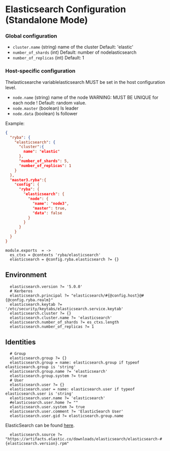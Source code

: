 
# Elasticsearch Configuration (Standalone Mode)

### Global configuration

*   `cluster.name` (string)
    name of the cluster
    Default: 'elastic'
*   `number_of_shards` (int)
    Default: number of nodelasticsearch
*   `number_of_replicas` (int)
    Default: 1

### Host-specific configuration

Thelasticsearche variablelasticsearch MUST be set in the host configuration level.

*   `node.name` (string)
    name of the node WARNING: MUST BE UNIQUE for each node !
    Default: random value.
*   `node.master` (boolean)
    Is leader
*   `node.data` (boolean)
    Is follower

Example:

```json
{
  "ryba": {
    "elasticsearch": {
      "cluster":{
        name": "elastic"
      },
      "number_of_shards": 5,
      "number_of_replicas": 1
    }
  },
  "master3.ryba":{
    "config": {
      "ryba": {
        "elasticsearch": {
          "node": {
            "name": "node3",
            "master": true,
            "data": false
          }
        }
      }
    }
  }
}
```

    module.exports  = ->
      es_ctxs = @contexts 'ryba/elasticsearch'
      elasticsearch = @config.ryba.elasticsearch ?= {}

## Environment

      elasticsearch.version ?= '5.0.0'
      # Kerberos
      elasticsearch.principal ?= "elasticsearch/#{@config.host}@#{@config.ryba.realm}"
      elasticsearch.keytab ?= '/etc/security/keytabs/elasticsearch.service.keytab'
      elasticsearch.cluster ?= {}
      elasticsearch.cluster.name ?= 'elasticsearch'
      elasticsearch.number_of_shards ?= es_ctxs.length
      elasticsearch.number_of_replicas ?= 1

## Identities

      # Group
      elasticsearch.group ?= {}
      elasticsearch.group = name: elasticsearch.group if typeof elasticsearch.group is 'string'
      elasticsearch.group.name ?= 'elasticsearch'
      elasticsearch.group.system ?= true
      # User
      elasticsearch.user ?= {}
      elasticsearch.user = name: elasticsearch.user if typeof elasticsearch.user is 'string'
      elasticsearch.user.name ?= 'elasticsearch'
      #elasticsearch.user.home ?= ""
      elasticsearch.user.system ?= true
      elasticsearch.user.comment ?= 'ElasticSearch User'
      elasticsearch.user.gid ?= elasticsearch.group.name

ElasticSearch can be found [here](https://www.elastic.co/downloads).

      elasticsearch.source ?= "https://artifacts.elastic.co/downloads/elasticsearch/elasticsearch-#{elasticsearch.version}.rpm"
